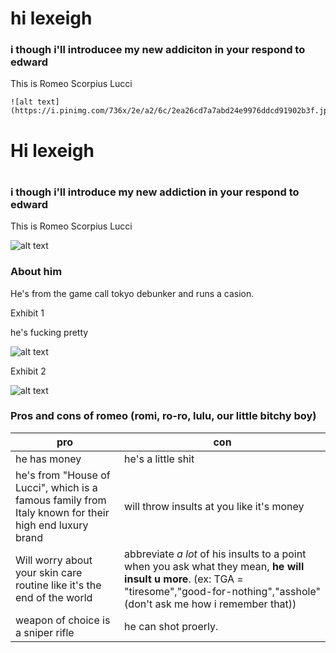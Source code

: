 <head>
    <meta charset="utf-8">
    <meta name="author" content="Patricia Siew">
    <meta name="discription" content="a page where i go feral about romeo">
</head>

<body>
    <h1>hi lexeigh</h1>
    <h3>i though i'll introducee my new addiciton in your respond to edward</h3>
    <p>This is Romeo Scorpius Lucci</p>
    
    ![alt text](https://i.pinimg.com/736x/2e/a2/6c/2ea26cd7a7abd24e9976ddcd91902b3f.jpg)
</body>
<h1>Hi lexeigh<h1>
<h3>i though i'll introduce my new addiction in your respond to edward</h3>
  
<p>This is Romeo Scorpius Lucci<p>

![alt text](https://i.pinimg.com/736x/2e/a2/6c/2ea26cd7a7abd24e9976ddcd91902b3f.jpg)

<h3>About him</h3>
<p>He's from the game call tokyo debunker and runs a casion.<p>


<body>
<html>
<p>Exhibit 1<p>

<p>he's fucking pretty<p>
    
![alt text](https://i.pinimg.com/736x/8e/c2/56/8ec2563de6dffcb155f75b4f3b155378.jpg)


<p>Exhibit 2<p>

![alt text](https://i.pinimg.com/736x/a1/3e/14/a13e1469aae81d9f01fa5d928e88be4c.jpg)
<h3>Pros and cons of romeo (romi, ro-ro, lulu, our little bitchy boy)</h3>

|pro|con|
|---|---|
|he has money| he's a little shit|
|he's from "House of Lucci", which is a famous family from Italy known for their high end luxury brand| will throw insults at you like it's money|
|Will worry about your skin care routine like it's the end of the world| abbreviate *a lot* of his insults to a point when you ask what they mean, **he will insult u more**. (ex: TGA = "tiresome","good-for-nothing","asshole" (don't ask me how i remember that))|
|weapon of choice is a sniper rifle| he can shot proerly.|

<body>
    <meta backgound-color: 🟥red;>
    <meta font-family: system-ui>
</body>


